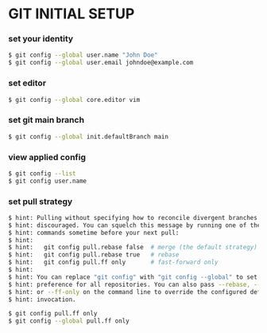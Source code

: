 # GIT INITIAL SETUP



### set your identity
```bash
$ git config --global user.name "John Doe"
$ git config --global user.email johndoe@example.com
```

### set editor
```bash
$ git config --global core.editor vim
```

### set git main branch
```bash
$ git config --global init.defaultBranch main
```

### view applied config
```bash
$ git config --list
$ git config user.name
```

### set pull strategy
```bash
$ hint: Pulling without specifying how to reconcile divergent branches is
$ hint: discouraged. You can squelch this message by running one of the following
$ hint: commands sometime before your next pull:
$ hint: 
$ hint:   git config pull.rebase false  # merge (the default strategy)
$ hint:   git config pull.rebase true   # rebase
$ hint:   git config pull.ff only       # fast-forward only
$ hint: 
$ hint: You can replace "git config" with "git config --global" to set a default
$ hint: preference for all repositories. You can also pass --rebase, --no-rebase,
$ hint: or --ff-only on the command line to override the configured default per
$ hint: invocation.
```

```bash
$ git config pull.ff only 
$ git config --global pull.ff only
```
 